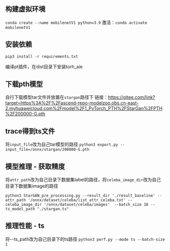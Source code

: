 ## 构建虚拟环境

`conda create --name mobilenetV1 python=3.9`
激活：`conda activate mobilenetV1`

## 安装依赖

`pip3 install -r requirements.txt`

编译pt插件，在dist目录下安装torh_aie

## 下载pth模型

自行下载模型tar文件并放置在`stargan`路径下
链接：https://gitee.com/link?target=https%3A%2F%2Fascend-repo-modelzoo.obs.cn-east-2.myhuaweicloud.com%2Fmodel%2F1_PyTorch_PTH%2FStarGan%2FPTH%2F200000-G.pth

## trace得到ts文件

将`input_file`改为自己tar模型的路径
`python3 export.py --input_file=/onnx/stargan/200000-G.pth`

## 模型推理 - 获取精度

将`attr_path`改为自己目录下数据集label的路径，将`celeba_image_dir`改为自己目录下数据集image的路径

`python3 StarGAN_pre_processing.py --result_dir './result_baseline' --attr_path '/onnx/dataset/celeba/list_attr_celeba.txt' --celeba_image_dir '/onnx/dataset/celeba/images'  --batch_size 16 --ts_model_path "./stargan.ts"`

## 推理性能 - ts

将--ts_path改为自己目录下的ts路径
`python3 perf.py --mode ts --batch-size 1`